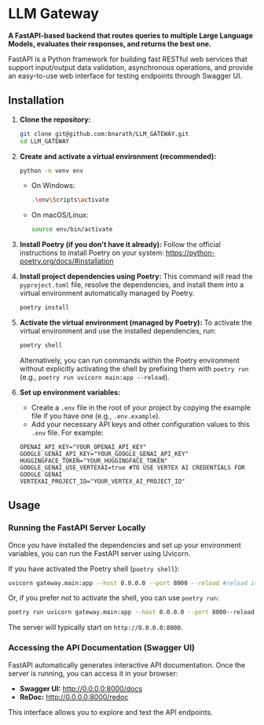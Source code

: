 # LLM Gateway

**A FastAPI-based backend that routes queries to multiple Large Language Models, evaluates their responses, and returns the best one.**

FastAPI is a Python framework for building fast RESTful web services that support input/output data validation, asynchronous operations, and provide an easy-to-use web interface for testing endpoints through Swagger UI.

## Installation

1.  **Clone the repository:**
    ```bash
    git clone git@github.com:bnarath/LLM_GATEWAY.git
    cd LLM_GATEWAY
    ```

2.  **Create and activate a virtual environment (recommended):**
    ```bash
    python -m venv env
    ```
    *   On Windows:
        ```bash
        .\env\Scripts\activate
        ```
    *   On macOS/Linux:
        ```bash
        source env/bin/activate
        ```
3.  **Install Poetry (if you don't have it already):**
    Follow the official instructions to install Poetry on your system: https://python-poetry.org/docs/#installation

4.  **Install project dependencies using Poetry:**
    This command will read the `pyproject.toml` file, resolve the dependencies, and install them into a virtual environment automatically managed by Poetry.
    ```bash
    poetry install
    ```

5.  **Activate the virtual environment (managed by Poetry):**
    To activate the virtual environment and use the installed dependencies, run:
    ```bash
    poetry shell
    ```
    
    Alternatively, you can run commands within the Poetry environment without explicitly activating the shell by prefixing them with `poetry run` (e.g., `poetry run uvicorn main:app --reload`).

6.  **Set up environment variables:**
     *   Create a `.env` file in the root of your project by copying the example file if you have one (e.g., `.env.example`).
     *   Add your necessary API keys and other configuration values to this `.env` file. For example:
     ```env
     OPENAI_API_KEY="YOUR_OPENAI_API_KEY"
     GOOGLE_GENAI_API_KEY="YOUR_GOOGLE_GENAI_API_KEY"
    HUGGINGFACE_TOKEN="YOUR_HUGGINGFACE_TOKEN"
    GOOGLE_GENAI_USE_VERTEXAI=true #TO USE VERTEX AI CREDENTIALS FOR GOOGLE GENAI
    VERTEXAI_PROJECT_ID="YOUR_VERTEX_AI_PROJECT_ID"
    ```

## Usage

### Running the FastAPI Server Locally

Once you have installed the dependencies and set up your environment variables, you can run the FastAPI server using Uvicorn.

If you have activated the Poetry shell (`poetry shell`):
```bash
uvicorn gateway.main:app --host 0.0.0.0 --port 8000 --reload #reload is used while developing the server not in production
```
Or, if you prefer not to activate the shell, you can use `poetry run`:
```bash
poetry run uvicorn gateway.main:app --host 0.0.0.0 --port 8000--reload
```

The server will typically start on `http://0.0.0.0:8000`.

### Accessing the API Documentation (Swagger UI)

FastAPI automatically generates interactive API documentation. Once the server is running, you can access it in your browser:
*   **Swagger UI:** http://0.0.0.0:8000/docs
*   **ReDoc:** http://0.0.0.0:8000/redoc

This interface allows you to explore and test the API endpoints.